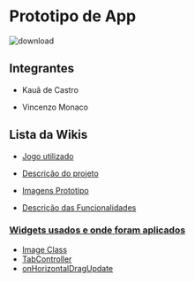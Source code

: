 # Prototipo de App

 ![download](https://github.com/VincenMonaco/PrototipoDoApp/assets/129300311/5ef8ae04-623e-4894-adcb-fcbe4655efba) 

## Integrantes

* Kauã de Castro
+ Vincenzo Monaco

## Lista da Wikis

* <a href = https://github.com/VincenMonaco/PrototipoDoApp/wiki/Jogo> Jogo utilizado

* <a href = https://github.com/VincenMonaco/PrototipoDoApp/wiki/Descri%C3%A7%C3%A3o-do-Prototipo> Descrição do projeto  

* <a href = https://github.com/VincenMonaco/PrototipoDoApp/wiki/Imagens> Imagens Prototipo

* <a href = https://github.com/VincenMonaco/PrototipoDoApp/wiki/Descri%C3%A7%C3%A3o-das-Funcionalidades> Descrição das Funcionalidades

### Widgets usados e onde foram aplicados

- <a href = https://github.com/VincenMonaco/PrototipoDoApp/wiki/Widgets#image-class>Image Class
- <a href = https://github.com/VincenMonaco/PrototipoDoApp/wiki/Widgets#tabcontroller>TabController
- <a href = https://github.com/VincenMonaco/PrototipoDoApp/wiki/Widgets#onhorizontaldragupdate>onHorizontalDragUpdate
